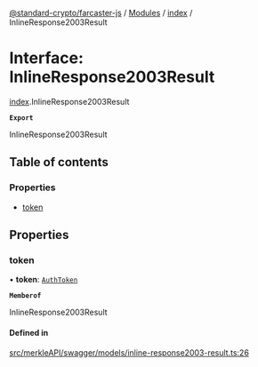 [@standard-crypto/farcaster-js](../README.md) / [Modules](../modules.md) / [index](../modules/index.md) / InlineResponse2003Result

# Interface: InlineResponse2003Result

[index](../modules/index.md).InlineResponse2003Result

**`Export`**

InlineResponse2003Result

## Table of contents

### Properties

- [token](index.InlineResponse2003Result.md#token)

## Properties

### token

• **token**: [`AuthToken`](index.AuthToken.md)

**`Memberof`**

InlineResponse2003Result

#### Defined in

[src/merkleAPI/swagger/models/inline-response2003-result.ts:26](https://github.com/standard-crypto/farcaster-js/blob/main/src/merkleAPI/swagger/models/inline-response2003-result.ts#L26)
